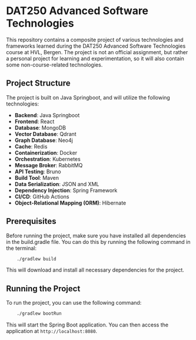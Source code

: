 # DAT250 Advanced Software Technologies

This repository contains a composite project of various technologies and frameworks learned during the DAT250 Advanced Software Technologies course at HVL, Bergen. The project is not an official assignment, but rather a personal project for learning and experimentation, so it will also contain some non-course-related technologies.

## Project Structure

The project is built on Java Springboot, and will utilize the following technologies:

- **Backend**: Java Springboot
- **Frontend**: React
- **Database**: MongoDB
- **Vector Database**: Qdrant
- **Graph Database**: Neo4j
- **Cache**: Redis
- **Containerization**: Docker
- **Orchestration**: Kubernetes
- **Message Broker**: RabbitMQ
- **API Testing**: Bruno
- **Build Tool**: Maven
- **Data Serialization**: JSON and XML
- **Dependency Injection**: Spring Framework
- **CI/CD**: GitHub Actions
- **Object-Relational Mapping (ORM)**: Hibernate

## Prerequisites

Before running the project, make sure you have installed all dependencies in the build.gradle file. You can do this by running the following command in the terminal:

```bash
    ./gradlew build
```

This will download and install all necessary dependencies for the project.

## Running the Project

To run the project, you can use the following command:

```bash
    ./gradlew bootRun
```

This will start the Spring Boot application. You can then access the application at `http://localhost:8080`.
